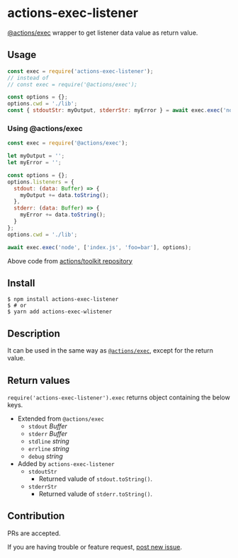 # actions-exec-listener

[@actions/exec](https://www.npmjs.com/package/@actions/exec) wrapper to get listener data value as return value.

## Usage
```js
const exec = require('actions-exec-listener');
// instead of
// const exec = require('@actions/exec');

const options = {};
options.cwd = './lib';
const { stdoutStr: myOutput, stderrStr: myError } = await exec.exec('node', ['index.js', 'foo=bar'], options);
```

### Using @actions/exec
```js
const exec = require('@actions/exec');

let myOutput = '';
let myError = '';

const options = {};
options.listeners = {
  stdout: (data: Buffer) => {
    myOutput += data.toString();
  },
  stderr: (data: Buffer) => {
    myError += data.toString();
  }
};
options.cwd = './lib';

await exec.exec('node', ['index.js', 'foo=bar'], options);
```
Above code from [actions/toolkit repository](https://github.com/actions/toolkit/tree/master/packages/exec)

## Install
```shell
$ npm install actions-exec-listener
$ # or
$ yarn add actions-exec-wlistener
```

## Description
It can be used in the same way as [`@actions/exec`](https://github.com/actions/toolkit/tree/master/packages/exec), except for the return value.

## Return values
`require('actions-exec-listener').exec` returns object containing the below keys.
- Extended from `@actions/exec`
  - `stdout` _Buffer_
  - `stderr` _Buffer_
  - `stdline` _string_
  - `errline` _string_
  - `debug` _string_
- Added by `actions-exec-listener`
  - `stdoutStr`
    - Returned valude of `stdout.toString()`.
  - `stderrStr`
    - Returned valude of `stderr.toString()`.

## Contribution
PRs are accepted.

If you are having trouble or feature request, [post new issue](https://github.com/satackey/actions-exec-listener/issues/new).

